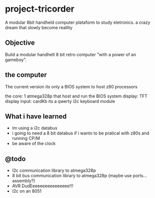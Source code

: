 # project-tricorder

A modular 8bit handheld computer plataform to study eletronics. 
a crazy dream that slowly become reallity 

## Objective 

Build a modular handhelt 8 bit retro computer "with a power of an gameboy".

## the computer 

The current version its only a BIOS system to host z80 processors

the core: 1 atmega328p that host and run the BIOS system
display: TFT display
input: cardKb its a qwerty i2c keyboard module

## What i have learned

- Im using a i2c databus 
- i going to need a 8 bit databus if i wanto to be pratical with z80s and running CP/M
- be aware of the clock

## @todo

- I2c communication library to atmega328p
- 8 bit bus communication library to atmega328p (maybe use ports... assembly?)
- AVR DudEeeeeeeeeeeeeeee!!! 
- I2c on an 8051